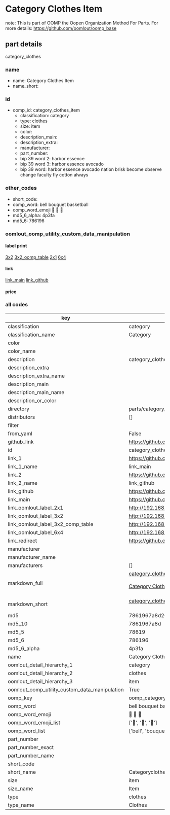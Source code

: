 # Category Clothes Item  

note: This is part of OOMP the Oopen Organization Method For Parts. For more details: https://github.com/oomlout/oomp_base

##  part details
  



category_clothes



### name
* name: Category Clothes Item
* name_short: 
### id
* oomp_id: category_clothes_item
  * classification: category
  * type: clothes
  * size: item
  * color: 
  * description_main: 
  * description_extra: 
  * manufacturer: 
  * part_number: 
  * bip 39 word 2: harbor essence
  * bip 39 word 3: harbor essence avocado
  * bip 39 word: harbor essence avocado nation brisk become observe change faculty fly cotton always

### other_codes
* short_code: 
* oomp_word: bell bouquet basketball
* oomp_word_emoji :bell: :bouquet: :basketball:
* md5_6_alpha: 4p3fa
* md5_6: 786196






### oomlout_oomp_utility_custom_data_manipulation
#### label print
[3x2](http://192.168.1.245:1112/?label=oomp%204p3fa)
[3x2_oomp_table](http://192.168.1.108:1112/?label=oomp%204p3fa)
[2x1](http://192.168.1.242:1112/?label=oomp%204p3fa)
[6x4](http://192.168.1.55:1112/?label=oomp%204p3fa)    

#### link

[link_main](https://github.com/oomlout/oomlout_oomp_version_1_messy/tree/main/parts/category_clothes_item) [link_github](https://github.com/oomlout/oomlout_oomp_version_1_messy/tree/main/parts/category_clothes_item)                             

#### price







### all codes 
| key | value |  
| --- | --- |  
| classification | category |  
| classification_name | Category |  
| color |  |  
| color_name |  |  
| description | category_clothes |  
| description_extra |  |  
| description_extra_name |  |  
| description_main |  |  
| description_main_name |  |  
| description_or_color |   |  
| directory | parts/category_clothes_item |  
| distributors | [] |  
| filter |  |  
| from_yaml | False |  
| github_link | https://github.com/oomlout/oomlout_oomp_part_src/tree/main/parts/category_clothes_item |  
| id | category_clothes_item |  
| link_1 | https://github.com/oomlout/oomlout_oomp_version_1_messy/tree/main/parts/category_clothes_item |  
| link_1_name | link_main |  
| link_2 | https://github.com/oomlout/oomlout_oomp_version_1_messy/tree/main/parts/category_clothes_item |  
| link_2_name | link_github |  
| link_github | https://github.com/oomlout/oomlout_oomp_version_1_messy/tree/main/parts/category_clothes_item |  
| link_main | https://github.com/oomlout/oomlout_oomp_version_1_messy/tree/main/parts/category_clothes_item |  
| link_oomlout_label_2x1 | http://192.168.1.242:1112/?label=oomp%204p3fa |  
| link_oomlout_label_3x2 | http://192.168.1.245:1112/?label=oomp%204p3fa |  
| link_oomlout_label_3x2_oomp_table | http://192.168.1.108:1112/?label=oomp%204p3fa |  
| link_oomlout_label_6x4 | http://192.168.1.55:1112/?label=oomp%204p3fa |  
| link_redirect | https://github.com/oomlout/oomlout_oomp_version_1_messy/tree/main/parts/category_clothes_item |  
| manufacturer |  |  
| manufacturer_name |  |  
| manufacturers | [] |  
| markdown_full | [category_clothes_item](none)<br>[](none)<br>[Category Clothes Item](none)<br><br> |  
| markdown_short | [category_clothes_item](none)<br><br> |  
| md5 | 7861967a8d26330c4f8e29341fd35348 |  
| md5_10 | 7861967a8d |  
| md5_5 | 78619 |  
| md5_6 | 786196 |  
| md5_6_alpha | 4p3fa |  
| name | Category Clothes Item |  
| oomlout_detail_hierarchy_1 | category |  
| oomlout_detail_hierarchy_2 | clothes |  
| oomlout_detail_hierarchy_3 | item |  
| oomlout_oomp_utility_custom_data_manipulation | True |  
| oomp_key | oomp_category_clothes_item |  
| oomp_word | bell bouquet basketball |  
| oomp_word_emoji | :bell: :bouquet: :basketball: |  
| oomp_word_emoji_list | [':bell:', ':bouquet:', ':basketball:'] |  
| oomp_word_list | ['bell', 'bouquet', 'basketball'] |  
| part_number |  |  
| part_number_exact |  |  
| part_number_name |  |  
| short_code |  |  
| short_name | Categoryclothes |  
| size | item |  
| size_name | Item |  
| type | clothes |  
| type_name | Clothes |  

